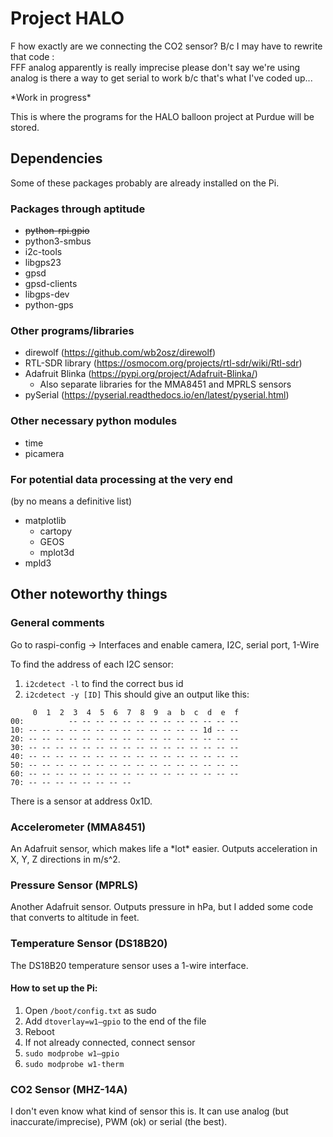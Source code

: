 # Project HALO

F how exactly are we connecting the CO2 sensor? B/c I may have to rewrite that code :\
FFF analog apparently is really imprecise please don't say we're using analog is there a way to get serial to work b/c that's what I've coded up...

\*Work in progress\*

This is where the programs for the HALO balloon project at Purdue will be stored.

## Dependencies

Some of these packages probably are already installed on the Pi.

### Packages through aptitude
* ~~python-rpi.gpio~~
* python3-smbus
* i2c-tools
* libgps23
* gpsd
* gpsd-clients
* libgps-dev
* python-gps

### Other programs/libraries
* direwolf (https://github.com/wb2osz/direwolf)
* RTL-SDR library (https://osmocom.org/projects/rtl-sdr/wiki/Rtl-sdr)
* Adafruit Blinka (https://pypi.org/project/Adafruit-Blinka/)
  * Also separate libraries for the MMA8451 and MPRLS sensors
* pySerial (https://pyserial.readthedocs.io/en/latest/pyserial.html)

### Other necessary python modules
* time
* picamera

### For potential data processing at the very end
(by no means a definitive list)
* matplotlib
   * cartopy
   * GEOS
   * mplot3d
* mpld3

## Other noteworthy things

### General comments
Go to raspi-config -> Interfaces and enable camera, I2C, serial port, 1-Wire

To find the address of each I2C sensor:

1. `i2cdetect -l` to find the correct bus id
2. `i2cdetect -y [ID]`
This should give an output like this:
```
     0  1  2  3  4  5  6  7  8  9  a  b  c  d  e  f
00:          -- -- -- -- -- -- -- -- -- -- -- -- -- 
10: -- -- -- -- -- -- -- -- -- -- -- -- -- 1d -- -- 
20: -- -- -- -- -- -- -- -- -- -- -- -- -- -- -- -- 
30: -- -- -- -- -- -- -- -- -- -- -- -- -- -- -- -- 
40: -- -- -- -- -- -- -- -- -- -- -- -- -- -- -- -- 
50: -- -- -- -- -- -- -- -- -- -- -- -- -- -- -- -- 
60: -- -- -- -- -- -- -- -- -- -- -- -- -- -- -- -- 
70: -- -- -- -- -- -- -- --
```
There is a sensor at address 0x1D.

### Accelerometer (MMA8451)

An Adafruit sensor, which makes life a \*lot\* easier.
Outputs acceleration in X, Y, Z directions in m/s^2.

### Pressure Sensor (MPRLS)

Another Adafruit sensor.
Outputs pressure in hPa, but I added some code that converts to altitude in feet.

### Temperature Sensor (DS18B20)

The DS18B20 temperature sensor uses a 1-wire interface.

#### How to set up the Pi:

1. Open `/boot/config.txt` as sudo
2. Add `dtoverlay=w1–gpio` to the end of the file
3. Reboot
4. If not already connected, connect sensor
5. `sudo modprobe w1–gpio`
6. `sudo modprobe w1-therm`

### CO2 Sensor (MHZ-14A)

I don't even know what kind of sensor this is. It can use analog (but inaccurate/imprecise), PWM (ok) or serial (the best).
